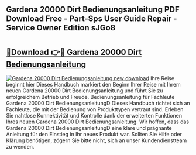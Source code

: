 ## Gardena 20000 Dirt Bedienungsanleitung PDF Download Free - Part-Sps User Guide Repair - Service Owner Edition sJGo8

# <h2><a href="http://df4bbv5.blite.top/?on=Gardena+20000+Dirt+Bedienungsanleitung">🔗Download 👉🔴 Gardena 20000 Dirt Bedienungsanleitung</a></h2>

[![Gardena 20000 Dirt Bedienungsanleitung new download](https://i.imgur.com/lujVjoI.png)](http://df4bbv5.blite.top/?on=Gardena+20000+Dirt+Bedienungsanleitung)
Ihre Reise beginnt hier Dieses Handbuch markiert den Beginn Ihrer Reise mit Ihrem neuen Gardena 20000 Dirt Bedienungsanleitung und führt Sie zu erfolgreichem Betrieb und Freude. Bedienungsanleitung für Fachleute Gardena 20000 Dirt BedienungsanleitungD Dieses Handbuch richtet sich an Fachleute, die mit der Bedienung von Produkttypen vertraut sind. Erleben Sie nahtlose Konnektivität und Kontrolle dank der erweiterten Funktionen Ihres neuen Gardena 20000 Dirt Bedienungsanleitung. Wir hoffen, dass das Gardena 20000 Dirt BedienungsanleitungD eine klare und prägnante Anleitung für den Einstieg in Ihr neues Produkt war. Sollten Sie Hilfe oder Klärung benötigen, zögern Sie bitte nicht, sich an unser Kundendienstteam zu wenden.
